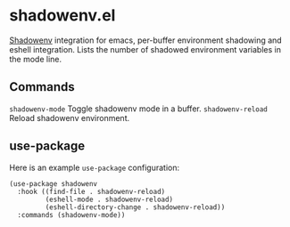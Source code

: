 # shadowenv.el
[Shadowenv](https://shopify.github.io/shadowenv) integration for emacs, per-buffer environment shadowing and eshell integration. Lists the number of shadowed environment variables in the mode line.

## Commands
`shadowenv-mode` Toggle shadowenv mode in a buffer. `shadowenv-reload` Reload shadowenv environment.

## use-package
Here is an example `use-package` configuration:
```elisp
(use-package shadowenv
  :hook ((find-file . shadowenv-reload)
         (eshell-mode . shadowenv-reload)
         (eshell-directory-change . shadowenv-reload))
  :commands (shadowenv-mode))
  ```

